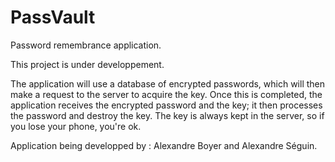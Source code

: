 # PassVault
Password remembrance application.

This project is under developpement.

The application will use a database of encrypted passwords, which will then make a request to the server to acquire the key. Once this is completed, the application receives the encrypted password and the key; it then processes the password and destroy the key. The key is always kept in the server, so if you lose your phone, you're ok.

Application being developped by : Alexandre Boyer and Alexandre Séguin.
